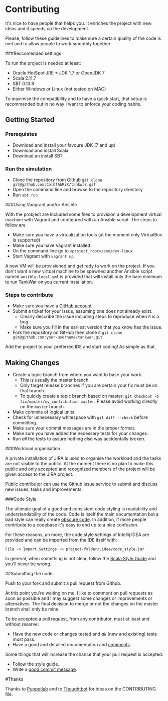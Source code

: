 # Contributing

It's nice to have people that helps you. It enriches the project with new ideas and it speeds up the development.

Please, follow these guidelines to make sure a certain quality of the code is met and to allow people to work smoothly
together.

###Reccomended settings

To run the project is needed at least:

* Oracle HotSpot JRE + JDK 1.7 or OpenJDK 7
* Scala 2.11.7
* SBT 0.13.8
* Either Windows or Linux (not tested on MAC)

To maximise the compatibility and to have a quick start, that setup is recommended but in no way I want to enforce your
coding habits.

## Getting Started

### Prerequistes

* Download and install your favoure JDK (7 and up)
* Download and install Scala
* Download an install SBT

### Run the simulation

* Clone the repository from Github `git clone git@github.com:ColOfAbRiX/tankwar.git`
* Open the command line and browse to the repository directory
* Run `sbt run`

###Using Vangrant and/or Ansible

With the probject are included some files to provision a development virtual machine with Vagrant and configured with an
Ansible script. The steps to follow are

* Make sure you have a virtualization tools (at the moment only VirtualBox is supported)
* Make sure you have Vagrant installed
* On the command line go to `<project_root>/env/dev-linux`
* Start Vagrant with `vagrant up`

A new VM will be provisioned and get redy to work on the project. If you don't want a new virtual machine to be spawned
another Ansible script named `ansible-local.yml` is provided that will install only the bare minimum to run TankWar on
you current installation.

### Steps to contribute

* Make sure you have a [GitHub account](https://github.com/signup/free)
* Submit a ticket for your issue, assuming one does not already exist.
  * Clearly describe the issue including steps to reproduce when it is a bug.
  * Make sure you fill in the earliest version that you know has the issue.
* Fork the repository on GitHub then clone it `git clone git@github.com:your-username/tankwar.git`

Add the project to your preferred IDE and start coding! As simple as that.

## Making Changes

* Create a topic branch from where you want to base your work.
  * This is usually the master branch.
  * Only target release branches if you are certain your fix must be on that branch.
  * To quickly create a topic branch based on master; `git checkout -b fix/master/my_contribution master`. Please avoid
    working directly on the `master` branch.
* Make commits of logical units.
* Check for unnecessary whitespace with `git diff --check` before committing.
* Make sure your commit messages are in the proper format.
* Make sure you have added the necessary tests for your changes.
* Run _all_ the tests to assure nothing else was accidentally broken.

###Workload organisation

A private installation of JIRA is used to organise the workload and the tasks are not visible to the public.
At the moment there is no plan to make this public and only accepted and recognized members of the project will be given
access to the JIRA project.

Public contributor can use the Github Issue service to submit and discuss new issues, tasks and improvements.

###Code Style

The ultimate goal of a good and consistent code styling is readability and understandability of the code. Code is itself
the main documentation but a bad style can really create [obscure code][IOCCC]. In addition, if more people contribute
to a codebase it's easy to end up to a nice confusion.

For these reasons, an more, the code style settings of Intellij IDEA are provided and can be imported from the IDE itself
with:

    File -> Import Settings -> project-folder/.idea/code_style.jar

In general, when something is not clear, follow the [Scala Style Guide][scala-style] and you'll never be wrong.

[IOCCC]: http://www.ioccc.org/
[scala-style]: http://docs.scala-lang.org/style/scaladoc.html

##Submitting the code

Push to your fork and submit a pull request from Github.

At this point you're waiting on me. I like to comment on pull requests as soon as possible and I may suggest
some changes or improvements or alternatives. The final decision to merge or not the changes on the master
branch shall only be mine.

To be accepted a pull request, from any contributor, must at least and without reserve:

* Have the new code or changes tested and _all_ (new and existing) tests must pass.
* Have a good and detailed documentation and [comments][comments].

Some things that will increase the chance that your pull request is accepted:

* Follow the style guide.
* Write a [good commit message][commit].

[style]: https://github.com/thoughtbot/guides/tree/master/style
[commit]: http://tbaggery.com/2008/04/19/a-note-about-git-commit-messages.html
[comments]: http://www.hongkiat.com/blog/source-code-comment-styling-tips/

#Thanks

Thanks to [Puppetlab][puppet] and to [Thoughtbot][thoughtbot] for ideas on the CONTRIBUTING file.

[puppet]: https://github.com/puppetlabs/puppet/blob/master/CONTRIBUTING.md
[thoughtbot]: https://github.com/thoughtbot/factory_girl_rails/blob/master/CONTRIBUTING.md